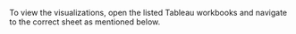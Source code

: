 To view the visualizations, open the listed Tableau workbooks and navigate to the correct sheet as mentioned below.